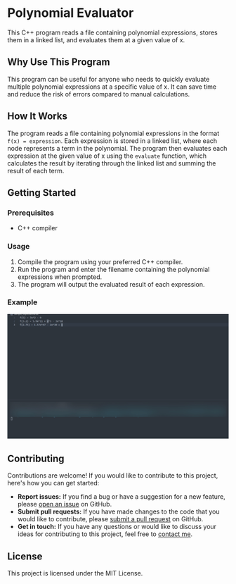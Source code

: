 # Polynomial Evaluator

This C++ program reads a file containing polynomial expressions, stores them in a linked list, and evaluates them at a given value of x.

## Why Use This Program

This program can be useful for anyone who needs to quickly evaluate multiple polynomial expressions at a specific value of x. It can save time and reduce the risk of errors compared to manual calculations.

## How It Works

The program reads a file containing polynomial expressions in the format `f(x) = expression`. Each expression is stored in a linked list, where each node represents a term in the polynomial. The program then evaluates each expression at the given value of x using the `evaluate` function, which calculates the result by iterating through the linked list and summing the result of each term.

## Getting Started

### Prerequisites

- C++ compiler

### Usage

1. Compile the program using your preferred C++ compiler.
2. Run the program and enter the filename containing the polynomial expressions when prompted.
3. The program will output the evaluated result of each expression.

### Example

![Example usage](/images/Polynomial-Example.gif)

## Contributing

Contributions are welcome! If you would like to contribute to this project, here's how you can get started:

- **Report issues:** If you find a bug or have a suggestion for a new feature, please [open an issue](https://github.com/SawolTesf/Polynomial-Evaluator/issues) on GitHub.
- **Submit pull requests:** If you have made changes to the code that you would like to contribute, please [submit a pull request](https://github.com/SawolTesf/Polynomial-Evaluator/pulls) on GitHub.
- **Get in touch:** If you have any questions or would like to discuss your ideas for contributing to this project, feel free to [contact me](mailto:sawoltesf@gmail.com).

## License

This project is licensed under the MIT License.
